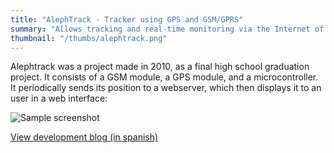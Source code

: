 ```yaml
---
title: "AlephTrack - Tracker using GPS and GSM/GPRS"
summary: "Allows tracking and real-time monitoring via the Internet of the location of a device, which can be installed in a car."
thumbnail: "/thumbs/alephtrack.png"
---
```


Alephtrack was a project made in 2010, as a final high school graduation project. It consists of a GSM module, a GPS module, and a microcontroller. It periodically sends its position to a webserver, which then displays it to an user in a web interface:

![Sample screenshot](http://1.bp.blogspot.com/_i7DtQvb7RtE/S8PRkswJLJI/AAAAAAAAEe0/DhF7DMNo9FM/s1600/screenshot.png)

[View development blog (in spanish)](http://alephtrack.blogspot.com)
